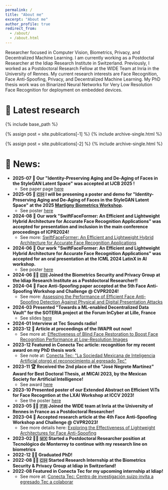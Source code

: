 ```yaml
---
permalink: /
title: "About me"
excerpt: "About me"
author_profile: true
redirect_from: 
  - /about/
  - /about.html
---
```


Researcher focused in Computer Vision, Biometrics, Privacy, and Decentralized Machine Learning. I am currently working as a Postdoctal Researcher at the Idiap Research Institute in Switzerland. Previously, I worked as a Postdoctoral Research Fellow at the WIDE Team at Inria in the University of Rennes. My current research interests are Face Recognition, Face Anti-Spoofing, Privacy, and Decentralized Machine Learning. My PhD thesis work was on Binarized Neural Networks for Very Low Resolution Face Recognition for deployment on embedded devices.

🔬 Latest research
======

{% include base_path %}

{% assign post = site.publications[-1] %}
{% include archive-single.html %}

{% assign post = site.publications[-2] %}
{% include archive-single.html %}

<!-- Education
======

<table class="no_border">
    <tbody>
      <tr>
            <td><a href="https://tec.mx"><img src="/images/tec_logo.png"></a></td>
            <td><div>Tecnológico de Monterrey</div><div>State of Mexico, Mexico</div></td>
            <td>Ph.D. in Computer Science</td>
            <td>Jan 2019 - Dec 2022</td>
        </tr>
        <tr>
            <td><a href="https://www.stevens.edu/"><img src="/images/stevens_logo.png"></a></td>
            <td><div>Stevens Institute of Technology</div><div>New Jersey, USA</div></td>
            <td>M.Sc. in Computer Science</td>
            <td>Aug. 2016 - May 2018</td>
        </tr>
        <tr>
            <td><a href="https://tec.mx"><img src="/images/tec_logo.png"></a></td>
            <td><div>Tecnológico de Monterrey</div><div>State of Mexico, Mexico</div></td>
            <td>B.Sc. Computer Science and Technology</td>
            <td>Aug 2011 - Dec 2015</td>
        </tr>
    </tbody>
</table>

<style>
  .no_border, .no_border tr, .no_border td{
    border: none;
    text-align:center;
  }
  .no_border img{
    width: 70%;
    height:auto;
  }
</style> -->


📰 News:
======
- **2025-07 📜 Our "Identity-Preserving Aging and De-Aging of Faces in the StyleGAN Latent Space" was accepted at IJCB 2025 !** 
  - See paper page [here](publication/2025-09-08-ID-preserving-aging)
- **2025-05 📜 🇨🇭 I will be presening a poster and demo for "Identity-Preserving Aging and De-Aging of Faces in the StyleGAN Latent Space" at the 2025 [Martigny Biometrics Workshop](https://eab.org/events/program/362?ts=1745625600047).** 
  - See poster [here](/files/Poster_EAB_Citer_Idiap2025_Luevano.pdf)
- **2024-08 📜 Our work "SwiftFaceFormer: An Efficient and Lightweight Hybrid Architecture for Accurate Face Recognition Applications" was accepted for presentation and inclusion in the main conference proceedings of ICPR2024!**
  - See more: [SwiftFaceFormer: An Efficient and Lightweight Hybrid Architecture for Accurate Face Recognition Applications](publication/2024-12-01-SwiftFaceFormer)
- **2024-06 📜 Our work "SwiftFaceFormer: An Efficient and Lightweight Hybrid Architecture for Accurate Face Recognition Applications" was accepted for an oral presentation at the ICML 2024 LatinX in AI workshop.**
  -  See poster [here](/files/SwiftFaceFormer_LXAI_ICML2024_poster.pdf)
- **2024-06 🧑‍💻 🇨🇭 Joined the Biometrics Security and Privacy Group at the Idiap Research Institute as a Postdoctoral Researcher!!**
- **2024-04 📜 Face Anti-Spoofing paper accepted at the 5th Face Anti-Spoofing Workshop and Challenge @ CVPR2024!**
  - See more: [Assessing the Performance of Efficient Face Anti-Spoofing Detection Against Physical and Digital Presentation Attacks](publication/2024-06-17-Assessing-Efficient-FAS-Digital)
- **2024-03 Presented "Towards a ML-enabled Decentralized Data Vault" for the SOTERIA project at the Forum InCyber at Lille, France**
  - See slides [here](files/Forum_In_Cyber_march_2024.pdf)
- **2024-01 Interview at Tec Sounds radio!**
- **2023-12 📜 Article at proceedings of the IWAPR out now!**
  - See more at: [Effectiveness of Blind Face Restoration to Boost Face Recognition Performance at Low-Resolution Images](publication/2023-10-03-Effectiveness-Blind-Face-Restoration-FR)
- **2023-12 Featured in Conecta Tec article: recognition for my recent award on my PhD thesis work**
  - See note at: [Conecta Tec: "La Sociedad Mexicana de Inteligencia Artificial otorgó el reconocimiento al egresado Tec"](https://conecta.tec.mx/es/noticias/estado-de-mexico/educacion/egresado-tec-reconocido-por-tesis-doctoral-en-inteligencia)
- **2023-11 🏆 Received the 2nd place of the "José Negrete Martínez" Award for Best Doctoral Thesis, at MICAI 2023, by the Mexican Society for Artificial Intelligence!**
  - See award [here](/files/Premio_tesis_SMIA_2023.pdf)
- **2023-10 Presented poster of our Extended Abstract on Efficient ViTs for Face Recogntion at the LXAI Workshop at ICCV 2023!**
  - See the poster [here](/files/LUEVANO-GARCIA-Luis-Santiago-WIDE-ICCVW2023-Poster-LXAI.pdf)
- **2023-05 🧑‍💻 🇫🇷 Joined the WIDE team at Inria at the University of Rennes in France as a Postdoctoral Researcher!**
- **2023-04 📜 Accepted research article at the 4th Face Anti-Spoofing Workshop and Challenge @ CVPR2023!**
  - See more details here: [Exploring the Effectiveness of Lightweight Architectures for Face Anti-Spoofing](publication/2023-06-18-Exploring-Face-Anti-Spoofing)
- **2023-02 🧑‍💻 🇲🇽 Started a Postdoctoral Researcher position at Tecnológico de Monterrey to continue with my research line on biometrics**
- **2022-12 👨‍🎓 Graduated PhD!**
- **2022-08 🧑‍💻 🇨🇭 Started Research Internship at the Biometrics Security & Privacy Group at Idiap in Switzerland!**
- **2022-08 Featured in Conecta Tec for my upcoming internship at Idiap!**
  - See more at: [Conecta Tec: Centro de investigación suizo invita a egresado Tec a colaborar](https://conecta.tec.mx/es/noticias/estado-de-mexico/educacion/centro-de-investigacion-suizo-invita-egresado-tec-colaborar)